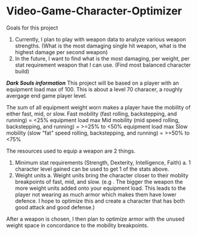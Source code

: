 # Video-Game-Character-Optimizer

Goals for this project
1.  Currently, I plan to play with weapon data to analyze various weapon strengths. (What is the most damaging single hit weapon, what is the highest damage per second weapon)
2.  In the future, I want to find what is the most damaging, per weight, per stat requirement weapon that I can use. (Find most balanced character build)

***Dark Souls information***
This project will be based on a player with an equipment load max of 100.
This is about a level 70 characer, a roughly avergage end game player level.

The sum of all equipment weight worn makes a player have the mobility of either fast, mid, or slow.
Fast mobility (fast rolling, backstepping, and running) = <25% equipment load max
Mid mobility (mid speed rolling, backstepping, and running) = >=25% to <50% equipment load max
Slow mobility (slow "fat" speed rolling, backstepping, and running) = >=50% to <75%



The resources used to equip a weapon are 2 things.
  1. Minimum stat requirements (Strength, Dexterity, Intelligence, Faith)
    a.  1 character level gained can be used to get 1 of the stats above.
  2. Weight units
    a.  Weight units bring the character closer to their moblity breakpoints of fast, mid, and slow. (e.g . The bigger the weapon the more weight units added onto your equipment load.  This leads to the player not wearing as much armor which makes them have lower defence.  I hope to optimize this and create a character that has both good attack and good defense.)


After a weapon is chosen, I then plan to optimize armor with the unused weight space in concordance to the mobility breakpoints.

